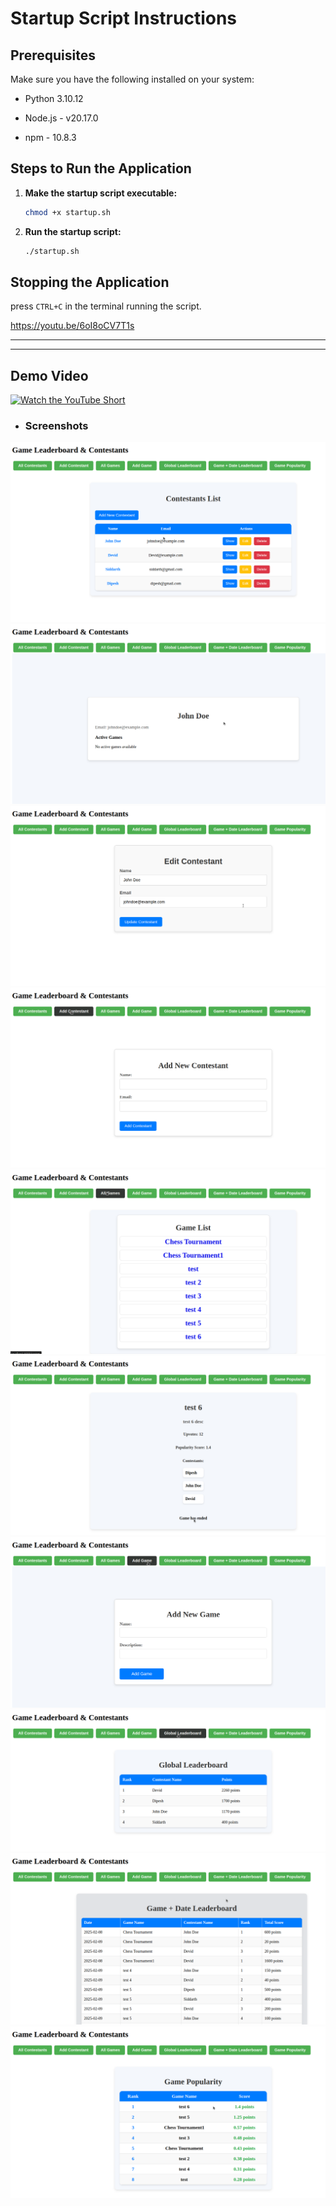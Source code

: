 # Startup Script Instructions

## Prerequisites
Make sure you have the following installed on your system:

- Python 3.10.12

- Node.js - v20.17.0
- npm - 10.8.3

## Steps to Run the Application

1. **Make the startup script executable:**
   ```bash
   chmod +x startup.sh
   ```

2. **Run the startup script:**
   ```bash
   ./startup.sh
   ```

## Stopping the Application

press `CTRL+C` in the terminal running the script.

https://youtu.be/6oI8oCV7T1s

---
---
## Demo Video
[![Watch the YouTube Short](https://img.youtube.com/vi/6oI8oCV7T1s/0.jpg)](https://youtu.be/6oI8oCV7T1s)

- ### Screenshots

<img src="screenshots/1.png">
<img src="screenshots/2.png">
<img src="screenshots/3.png">
<img src="screenshots/4.png">
<img src="screenshots/5.png">
<img src="screenshots/6.png">
<img src="screenshots/7.png">
<img src="screenshots/8.png">
<img src="screenshots/9.png">
<img src="screenshots/10.png">

